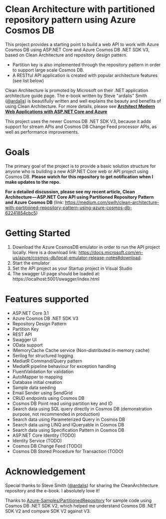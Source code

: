 # Clean Architecture with partitioned repository pattern using Azure Cosmos DB
This project provides a starting point to build a web API to work with Azure Cosmos DB using ASP.NET Core and Azure Cosmos DB .NET SDK V3, based on Clean Architecture and repository design pattern. 
* Partition key is also implemented through the repository pattern in order to support large scale Cosmos DB.
* A RESTful API application is created with popular architecture features (see list below)

Clean Architecture is promoted by Microsoft on their .NET application architecture guide page. The e-book written by Steve "ardalis" Smith ([@ardalis](https://github.com/ardalis)) is beautifully written and well explains the beauty and benefits of using Clean Architecture. For more details, please see [**Architect Modern Web Applications with ASP.NET Core and Azure**](https://docs.microsoft.com/en-us/dotnet/architecture/modern-web-apps-azure/)

This project uses the newer Cosmos DB .NET SDK V3, because it adds support for stream APIs and Cosmos DB Change Feed processor APIs, as well as performance improvements.

# Goals
The primary goal of the project is to provide a basic solution structure for anyone who is building a new ASP.NET Core web or API project using Cosmos DB.
**Please watch for this repository to get notification when I make updates to the repo.**

**For a detailed discussion, please see my recent article, Clean Architecture — ASP.NET Core API using Partitioned Repository Pattern and Azure Cosmos DB** (link: https://medium.com/swlh/clean-architecture-with-partitioned-repository-pattern-using-azure-cosmos-db-62241854cbc5)

# Getting Started
1. Download the Azure CosmosDB emulator in order to run the API project locally. Here is a download link: https://docs.microsoft.com/en-us/azure/cosmos-db/local-emulator-release-notes#download.
2. Start the emulator
3. Set the API project as your Startup project in Visual Studio
4. The swagger UI page should be loaded at: https://localhost:5001/swagger/index.html

# Features supported
* ASP.NET Core 3.1
* Azure Cosmos DB .NET SDK V3
* Repository Design Pattern
* Partition Key
* REST API
* Swagger UI
* OData support
* IMemoryCache Cache service (Non-distributed in-memory cache)
* Serilog for structured logging
* MediatR Command/Query pattern
* MediatR pipeline behaviour for exception handling 
* FluentValidation for validation
* AutoMapper to mapping
* Database initial creation
* Sample data seeding
* Email Sender using SendGrid 
* CRUD endpoints using Cosmos DB
* Cosmos DB Point read using partition key and ID
* Search data using SQL query directly in Cosmos DB (demonstration purpose, not recommended in production)
* Search data using Parameterized Query in Cosmos DB
* Search data using LINQ and IQueryable in Cosmos DB
* Search data using Specification Pattern in Cosmos DB
* ASP.NET Core Identity  (TODO)
* Identity Service (TODO)
* Cosmos DB Change Feed (TODO)
* Cosmos DB Stored Procedure for Transaction (TODO)

# Acknowledgement
Special thanks to Steve Smith ([@ardalis](https://github.com/ardalis)) for sharing the CleanArchitecture repository and the e-book. I absolutely love it!

Thanks to [Azure-Samples/PartitionedRepository](https://github.com/Azure-Samples/PartitionedRepository) for sample code using Cosmos DB .NET SDK V2, which helped me understand Cosmos DB .NET SDK V2 and compare SDK V2 against V3.
